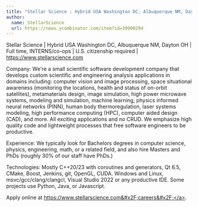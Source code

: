 ```yaml
---
title: "Stellar Science : Hybrid USA Washington DC, Albuquerque NM, Dayton OH"
author:
  name: StellarScience
  url: https://news.ycombinator.com/item?id=39900294
---
```

Stellar Science | Hybrid USA Washington DC, Albuquerque NM, Dayton OH | Full time, INTERNS&#x2F;co-ops | U.S. citizenship required | <a href="https:&#x2F;&#x2F;www.stellarscience.com" rel="nofollow">https:&#x2F;&#x2F;www.stellarscience.com</a>

Company: We&#x27;re a small scientific software development company that develops custom scientific and engineering analysis applications in domains including: computer vision and image processing, space situational awareness (monitoring the locations, health and status of on-orbit satellites), metamaterials design, image simulation, high power microwave systems, modeling and simulation, machine learning, physics informed neural networks (PINN), human body thermoregulation, laser systems modeling, high performance computing (HPC), computer aided design (CAD), and more. All exciting applications and no CRUD. We emphasize high quality code and lightweight processes that free software engineers to be productive.

Experience: We typically look for Bachelors degrees in computer science, physics, engineering, math, or a related field, and also hire Masters and PhDs (roughly 30% of our staff have PhDs.)

Technologies: Mostly C++20&#x2F;23 with coroutines and generators, Qt 6.5, CMake, Boost, Jenkins, git, OpenGL, CUDA. Windows and Linux, msvc&#x2F;gcc&#x2F;clang&#x2F;clangcl, Visual Studio 2022 or any productive IDE. Some projects use Python, Java, or Javascript.

Apply online at <a href="https:&#x2F;&#x2F;www.stellarscience.com&#x2F;careers&#x2F;" rel="nofollow">https:&#x2F;&#x2F;www.stellarscience.com&#x2F;careers&#x2F;</a>.
